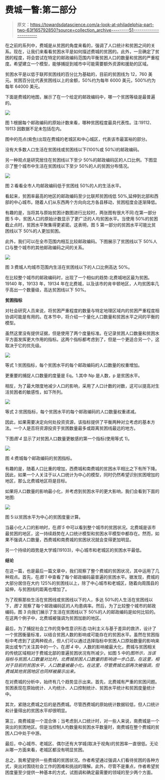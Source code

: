 # 费城一瞥:第二部分

> 原文：<https://towardsdatascience.com/a-look-at-philadelphia-part-two-63f165792850?source=collection_archive---------51----------------------->

在之前的系列中，费城是从贫困的角度来看的，强调了人口统计和贫困之间的关系。现在，让我们来看看贫困水平是如何描述费城的贫困的。此外，一旦确定了贫困的程度，将会尝试在特定的邮政编码范围内平衡贫困人口的数量和贫困的严重程度。希望建立一个模型，能够捕捉到城市中可能需要额外资源和援助的区域。

贫困水平是以低于联邦贫困线的百分比为基础的，目前的贫困线为 12，760 美元。贫困百分比代表贫困线以上的金额，50%约为每年 6000 美元，500%约为每年 64000 美元。

下面是费城的地图，展示了在一个给定的邮政编码中，哪一个贫困等级是最普遍的。

![](img/b6e0fcc99f75245b69f58e9856f3d275.png)

图 1:根据每个邮政编码的原始计数来看，哪种贫困程度最具代表性。注:19112、19113 因数据不足未包括在内。

图中的亮点(紫色)出现在费城的老城区和中心城区，代表该市最富裕的部分。

没有大多数人口生活在贫困线或贫困线以下(100%或 50%)的邮政编码。

另一种观点是研究居住在贫困线以下至少 50%的邮政编码区的人口比例。下图显示了整个城市中生活在贫困线以下至少 50%的人的贫困分布情况。

![](img/1630210bc2d43ad93486e09dba97202b.png)

图 2:看看全市人均邮政编码低于贫困线 50%的人的生活水平。

看起来，贫困率最高的地区的邮政编码至少比联邦贫困线低 50%,延伸到北部和西部的中心城市。随着人们从东西两个方向向北方各县移动，贫困程度会逐渐降低。

有趣的是，当将其与原始贫困计数图进行比较时，两张图有很大不同:在第一部分图 5 中，贫困人口的原始计数显示了更广泛的人均贫困水平。当使用 50%的贫困截止点时，贫困水平聚集得更紧密。这表明，图 5 第一部分的贫困水平可能比贫困线以下 50%的人更加贫困。

此外，我们可以在全市范围内相互比较邮政编码。下图展示了贫困线以下 50%人口与整个城市的其他邮政编码之间的关系。

![](img/8ff40861a9d4b09a0f68ad613caa6ae5.png)

图 3:费城人均城市范围内生活在贫困线以下的人口比例高达 50%。

在比较整个城市的邮政编码时，出现了一个相似的趋势:北费城地区最为贫困。19140 年，19133 年，19134 年在北费城，以及该市的肯辛顿地区，人均贫困率几乎高出一个数量级，高达贫困线以下 50%。

**贫困指标**

对社会研究人员来说，将贫困严重程度的数量与特定地理区域内的贫困严重程度相协调可能是有用的。在本节中，将介绍一个量化人口数量和贫困水平之间的平衡的模型。

虽然这里没有提供证据，但是使用了两个度量标准。在记录贫困人口数量和贫困水平方面发挥更大作用的指标。这两个指标都考虑到了，但是一个更适合另一个，这取决于它的优先级。

![](img/485231a0eaaa4a465a608406358292ed.png)

等式 1:贫困指标，每个贫困水平的每个邮政编码的人口数量的权重增加。

更重要的捕捉人口数量的度量是 Eq。1.其中 Np 是人数，p 是贫困水平。

相反，为了最大限度地减少人口的影响，采用了人口计数的对数，这可以提高对生活贫困者的敏感性，如下所列。

![](img/c22095c3bfb3ae21174483820cd379df.png)

等式 2:贫困指标，每个贫困水平的每个邮政编码的人口数量权重递减。

因此，如果需要决定向何处投资资源，该指标提供了平衡两种对立考虑的基本方法。一个人是否将资源投资于贫困数量最多或距离贫困线最远的地方。

下图*图 4* 显示了对贫困人口数量更敏感的第一个指标(使用等式 1)。

![](img/bddc6994385cca4817f6abf45cffe5db.png)

图 4:费城每个邮政编码的贫困指标。

有趣的是，随着人口比重的增加，西费城和南费城的贫困水平相比之下有所下降。因此，如果一个人关注于以人口统计为中心的模型，同时仍然希望识别贫困增加的地区，那么北费城地区将是目标。

如果将人口数量的影响最小化，并考虑到贫困水平的更大影响，我们会看到下面的地图:

![](img/97d1a84fb100b9503cb743f53047d0e8.png)

图 5:以贫困水平为中心的贫困度量计算。

当最小化人口的影响时，在*图 5* 中可以看到整个城市的贫困状况。北费城是该市最贫困的地区，这一持续趋势在人口统计模型和贫困水平模型中都存在。然而，如果不强调人口数量，西费城和南费城的贫困状况就会变得更加明显。

另一个持续的趋势是大学城(19103)，中心城市和老城区的贫困水平最低。

**结论**

在这一篇，也是最后一篇文章中，我们观察了整个费城的贫困状况，其中运用了几种观点。首先，在*图 1* 中查看了每个邮政编码最普遍的贫困水平。据发现，费城的大部分居住在大约 125%的贫困线以上，除了中心城市和老城区，随着向周围县的延伸，与贫困线的距离也增加了。

为了观察那些生活在贫困线或贫困线以下的人，多达 50%的人生活在贫困线以下，*图 2* 观察了每个邮政编码区的人均患病率。然后，为了比较整个城市的邮政编码，图 3 向我们展示了生活在贫困线以下 50%的人的邮政编码是如何比较的。在这两个例子中，北费城被强调为贫困加剧的地区。

最后，为了捕捉社会工作的竞争性意识形态:功利主义与基于差异的救济，设计了一个贫困衡量标准，以结合贫困人数的影响或可能存在的贫困水平。虽然在贫困指标中考虑到了这两种观点，但人们可以通过选择指标中贫困人口原始数量的影响来突出或专门关注其中的一个。在*图 4* 中，人数的影响被最大化，费城与贫困相关的传统区域相对于费城北部的普遍贫困状况有所减少。如图 5 中的*图所示，当该指标与贫困人口数量对比时，北费城贫困人口数量的影响进一步凸显。在这里，相对于目前的贫困水平，人口数量被最小化。在这里，尽管费城北部再次被强调，但费城其他贫困地区也同样被展示出来。*

在对费城的分析中，始终有几个趋势显示出来。首先，北费城有严重的贫困问题。贫困表现在原始统计、人均统计、人口控制统计、贫困水平统计和贫困度量统计中。

其次，紧随北费城之后的是西费城。尽管西费城的原始统计数据较低，但人口统计和计量得出的贫困水平却很明显。

第三，南费城是一个混合体；当考虑到人口统计时，对一些人来说，南费城是一个突出的贫困地区。但是当控制人均数量和贫困水平数量时，南费城在整个费城的贫困人口中处于中游。

最后，中心城市、老城区、偶尔还有大学城(取决于视角)的贫困率一直很低。无论从哪一方面来看，老城区都没有明显贫困。

总之，我希望提供一些费城的贫困状况。作者希望通过强调人们看待贫困的各种方式，突出对围绕社会工作的困难和挑战的理解。此外，尽管不是重点，作者希望贫困度量至少提供一种基本的方式，试图调和确定最需要的领域的至少两个方面。